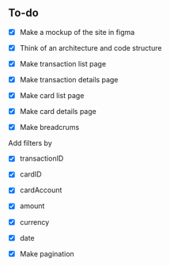 ## To-do

- [x] Make a mockup of the site in figma

- [x] Think of an architecture and code structure

- [x] Make transaction list page
- [x] Make transaction details page
- [x] Make card list page
- [x] Make card details page
- [x] Make breadcrums

Add filters by
- [x] transactionID
- [x] cardID
- [x] cardAccount
- [x] amount
- [x] currency
- [x] date

- [x] Make pagination
